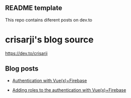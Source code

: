 ## README template

This repo contains diferent posts on dev.to

# crisarji's blog source

https://dev.to/crisarji

## Blog posts

- [Authentication with Vue(x)+Firebase](https://dev.to/crisarji/authentication-with-vue-x-firebase-31dc)

- [Adding roles to the authentication with Vue(x)+Firebase](https://dev.to/crisarji/adding-roles-to-the-authentication-with-vue-x-firebase-2o62)
